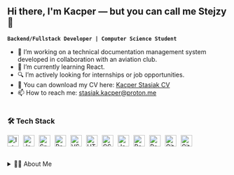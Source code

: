 ## Hi there, I'm Kacper — but you can call me Stejzy 👋

**`Backend/Fullstack Developer | Computer Science Student`**

- 🔭 I’m working on a technical documentation management system developed in collaboration with an aviation club.  
- 🌱 I’m currently learning React.
- 🔍 I’m actively looking for internships or job opportunities.
- 📄 You can download my CV here: [Kacper Stasiak CV](link-do-twojego-cv.pdf)
- 📫 How to reach me: [stasiak.kacper@proton.me](mailto:stasiak.kacper@proton.me)

#

### 🛠️ Tech Stack

<img align="left" alt="IntelliJ IDEA" width="26px" src="https://cdn.jsdelivr.net/gh/devicons/devicon/icons/intellij/intellij-original.svg" style="margin-right:10px;" />
<img align="left" alt="Java" width="26px" src="https://cdn.jsdelivr.net/gh/devicons/devicon/icons/java/java-original.svg" style="margin-right:10px;" />
<img align="left" alt="Spring Boot" width="26px" src="https://cdn.jsdelivr.net/gh/devicons/devicon/icons/spring/spring-original.svg" style="margin-right:10px;" />
<img align="left" alt="Postman" width="26px" src="https://cdn.jsdelivr.net/gh/devicons/devicon/icons/postman/postman-original.svg" style="margin-right:10px;" />

<img align="left" alt="VSCode" width="26px" src="https://cdn.jsdelivr.net/gh/devicons/devicon/icons/vscode/vscode-original.svg" style="margin-right:10px;" />
<img align="left" alt="HTML" width="26px" src="https://cdn.jsdelivr.net/gh/devicons/devicon/icons/html5/html5-original.svg" style="margin-right:10px;" />
<img align="left" alt="CSS" width="26px" src="https://cdn.jsdelivr.net/gh/devicons/devicon/icons/css3/css3-original.svg" style="margin-right:10px;" />
<img align="left" alt="JavaScript" width="26px" src="https://cdn.jsdelivr.net/gh/devicons/devicon/icons/javascript/javascript-original.svg" style="margin-right:10px;" />
<img align="left" alt="React" width="26px" src="https://cdn.jsdelivr.net/gh/devicons/devicon/icons/react/react-original.svg" style="margin-right:10px;" />

<img align="left" alt="PostgreSQL" width="26px" src="https://cdn.jsdelivr.net/gh/devicons/devicon/icons/postgresql/postgresql-original.svg" style="margin-right:10px;" />
<img align="left" alt="Git" width="26px" src="https://cdn.jsdelivr.net/gh/devicons/devicon/icons/git/git-original.svg" style="margin-right:10px;" />
<img align="left" alt="GitHub" width="26px" src="https://user-images.githubusercontent.com/3369400/139447912-e0f43f33-6d9f-45f8-be46-2df5bbc91289.png" style="margin-right:10px;" />

<br />

#

<details>
  <summary>🧑‍💻 About Me</summary>

  I am a third-year Applied Computer Science student at the Lodz University of Technology (expected graduation 🎓 in March 2026), continuously expanding my skill set and interests.

  Late-night coding sessions and sleepless nights are not unfamiliar to me. I enjoy exploring new technologies, especially backend ones, although frontend development is also not a challenge.

  Outside of programming, I play volleyball and go to the gym. I’m also interested in chess ♟️.

  I am an open-minded, disciplined, and eager-to-learn person — I enjoy taking on challenges and finding efficient solutions.

</details>
